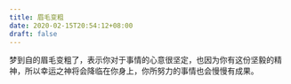 ```yaml
---
title: 眉毛变粗
date: 2020-02-15T20:54:12+08:00
draft: false
---
```


梦到自的眉毛变粗了，表示你对于事情的心意很坚定，也因为你有这份坚毅的精神，所以幸运之神将会降临在你身上，你所努力的事情也会慢慢有成果。<br>
